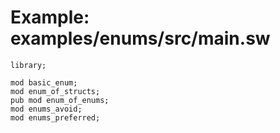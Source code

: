 # Example: examples/enums/src/main.sw

```sway
library;

mod basic_enum;
mod enum_of_structs;
pub mod enum_of_enums;
mod enums_avoid;
mod enums_preferred;

```
